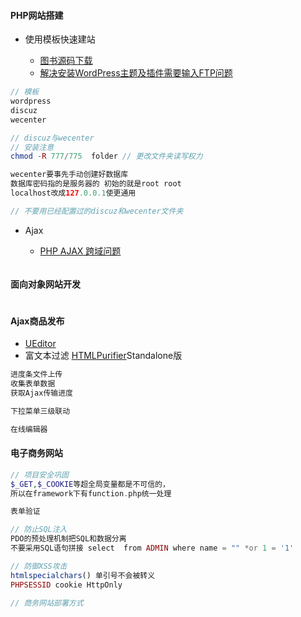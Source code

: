 #### **PHP网站搭建**

* 使用模板快速建站

  * [图书源码下载](http://book.boxuegu.com/php_ajax/)
  * [解决安装WordPress主题及插件需要输入FTP问题](http://jingyan.baidu.com/article/4f34706efc1237e387b56da4.html)

```php
// 模板
wordpress
discuz
wecenter

// discuz与wecenter
// 安装注意
chmod -R 777/775  folder // 更改文件夹读写权力

wecenter要事先手动创建好数据库
数据库密码指的是服务器的 初始的就是root root
localhost改成127.0.0.1使更通用

// 不要用已经配置过的discuz和wecenter文件夹
```

* Ajax

  * [PHP AJAX 跨域问题](http://www.runoob.com/w3cnote/php-ajax-cross-border.html)

```js

```

#### **面向对象网站开发**

```

```

#### **Ajax商品发布**

* [UEditor](#)   
* 富文本过滤 [HTMLPurifier](http://htmlpurifier.org/download)Standalone版

```php
进度条文件上传
收集表单数据
获取Ajax传输进度

下拉菜单三级联动

在线编辑器
```

#### **电子商务网站**

```php
// 项目安全巩固
$_GET,$_COOKIE等超全局变量都是不可信的，
所以在framework下有function.php统一处理

表单验证

// 防止SQL注入
PDO的预处理机制把SQL和数据分离
不要采用SQL语句拼接 select  from ADMIN where name = "" *or 1 = '1'

// 防御XSS攻击
htmlspecialchars() 单引号不会被转义
PHPSESSID cookie HttpOnly

// 商务网站部署方式
```



